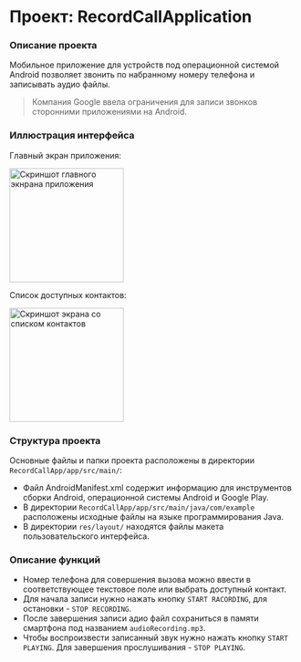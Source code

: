# Проект: RecordCallApplication
### Описание проекта

Мобильное приложение для устройств под операционной системой Android позволяет звонить по набранному
номеру телефона и записывать аудио файлы.

> Компания Google ввела ограничения для записи звонков сторонними приложениями
> на Android.

### Иллюстрация интерфейса

Главный экран приложения:

<img src="https://github.com/Andrew-Goncharov/RecordCallApp/blob/master/app/src/main/res/drawable/main_screen.png" width="200" alt="Скриншот главного экнрана приложения">

Список доступных контактов:

<img src="https://github.com/Andrew-Goncharov/RecordCallApp/blob/master/app/src/main/res/drawable/contact_screen.png" width="200" alt="Скриншот экрана со списком контактов">

### Структура проекта

Основные файлы и папки проекта расположены в директории `RecordCallApp/app/src/main/`:

- Файл AndroidManifest.xml содержит информацию для инструментов сборки Android,
  операционной системы Android и Google Play.
- В директории `RecordCallApp/app/src/main/java/com/example` расположены исходные файлы
  на языке программирования Java.
- В директории `res/layout/` находятся файлы макета пользовательского интерфейса.

### Описание функций

- Номер телефона для совершения вызова можно ввести в соответствующее текстовое поле
  или выбрать доступный контакт.
- Для начала записи нужно нажать кнопку `START RACORDING`, для остановки - `STOP RECORDING`.
- После завершения записи адио файл сохраниться в памяти смартфона под названием
  `audioRecording.mp3`.
- Чтобы воспроизвести записанный звук нужно нажать кнопку `START PLAYING`.
  Для завершения прослушивания - `STOP PLAYING`.

